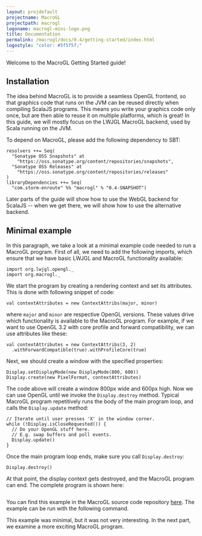 ```yaml
---
layout: projdefault
projectname: MacroGL
projectpath: macrogl
logoname: macrogl-mini-logo.png
title: Documentation
permalink: /macrogl/docs/0.4/getting-started/index.html
logostyle: "color: #5f5f5f;"
---
```



Welcome to the MacroGL Getting Started guide!


## Installation

The idea behind MacroGL is to provide a seamless OpenGL frontend,
so that graphics code that runs on the JVM can be reused directly
when compiling ScalaJS programs.
This means you write your graphics code only once,
but are then able to reuse it on multiple platforms, which is great!
In this guide,
we will mostly focus on the LWJGL MacroGL backend,
used by Scala running on the JVM.

To depend on MacroGL,
please add the following dependency to SBT:

    resolvers ++= Seq(
      "Sonatype OSS Snapshots" at
        "https://oss.sonatype.org/content/repositories/snapshots",
      "Sonatype OSS Releases" at
        "https://oss.sonatype.org/content/repositories/releases"
    )
    libraryDependencies ++= Seq(
      "com.storm-enroute" %% "macrogl" % "0.4-SNAPSHOT")

Later parts of the guide will show how to use the WebGL backend for ScalaJS --
when we get there, we will show how to use the alternative backend.


## Minimal example

In this paragraph,
we take a look at a minimal example code needed to run a MacroGL program.
First of all, we need to add the following imports,
which ensure that we have basic LWJGL and MacroGL functionality available:

    import org.lwjgl.opengl._
    import org.macrogl._

We start the program by creating a rendering context and set its attributes.
This is done with following snippet of code:

    val contextAttributes = new ContextAttribs(major, minor)

where `major` and `minor` are respective OpenGL versions.
These values drive which functionality is available to the MacroGL program.
For example, if we want to use OpenGL 3.2 with core profile and forward compatibility,
we can use attributes like these:

    val contextAttributes = new ContextAttribs(3, 2)
      .withForwardCompatible(true).withProfileCore(true)

Next, we should create a window with the specified properties:

    Display.setDisplayMode(new DisplayMode(800, 600))
    Display.create(new PixelFormat, contextAttributes)

The code above will create a window 800px wide and 600px high.
Now we can use OpenGL until we invoke the `Display.destroy` method.
Typical MacroGL program repetitively runs the body of the main program loop,
and calls the `Display.update` method:

    // Iterate until user presses 'X' in the window corner.
    while (!Display.isCloseRequested()) {
      // Do your OpenGL stuff here.
      // E.g. swap buffers and poll events.
      Display.update()
    }

Once the main program loop ends,
make sure you call `Display.destroy`:

    Display.destroy()

At that point, the display context gets destroyed,
and the MacroGL program can end.
The complete program is shown here:

<pre class="prettyprint linenums prettyprinted" id="examplebox-1"></pre>
<script>
  setContent(
    "examplebox-1",
    "https://api.github.com/repos/storm-enroute/macrogl/contents/src/test/scala/org/macrogl/examples/EmptyExample.scala",
    null,
    "md")
</script>

You can find this example in the MacroGL source code repository
[here](https://github.com/storm-enroute/macrogl/blob/master/src/backend-examples/common/scala/org/macrogl/examples/backend/common/EmptyExample.scala).
The example can be run with the following command.

This example was minimal, but it was not very interesting.
In the next part, we examine a more exciting MacroGL program.
